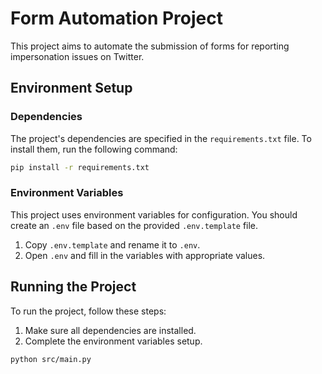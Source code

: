 # Form Automation Project

This project aims to automate the submission of forms for reporting impersonation issues on Twitter.

## Environment Setup

### Dependencies

The project's dependencies are specified in the `requirements.txt` file. To install them, run the following command:

```bash
pip install -r requirements.txt
```

### Environment Variables

This project uses environment variables for configuration. You should create an `.env` file based on the provided `.env.template` file.

1. Copy `.env.template` and rename it to `.env`.
2. Open `.env` and fill in the variables with appropriate values.

## Running the Project

To run the project, follow these steps:

1. Make sure all dependencies are installed.
2. Complete the environment variables setup.

```bash
python src/main.py
```
